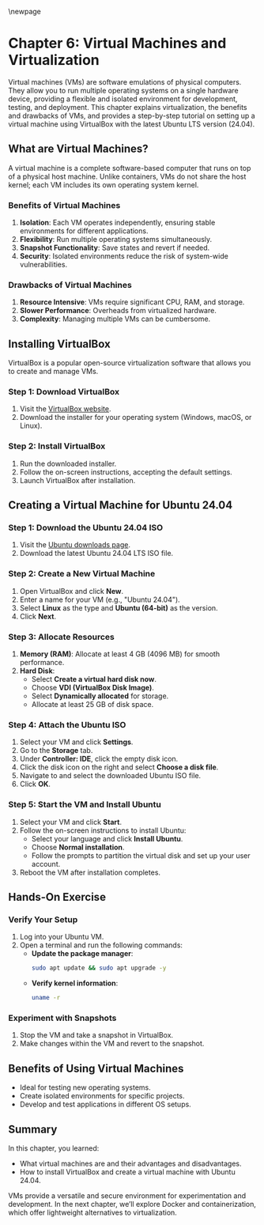 \newpage
# Chapter 6: Virtual Machines and Virtualization

Virtual machines (VMs) are software emulations of physical computers. They allow you to run multiple operating systems on a single hardware device, providing a flexible and isolated environment for development, testing, and deployment. This chapter explains virtualization, the benefits and drawbacks of VMs, and provides a step-by-step tutorial on setting up a virtual machine using VirtualBox with the latest Ubuntu LTS version (24.04).

## What are Virtual Machines?

A virtual machine is a complete software-based computer that runs on top of a physical host machine. Unlike containers, VMs do not share the host kernel; each VM includes its own operating system kernel.

### Benefits of Virtual Machines
1. **Isolation**: Each VM operates independently, ensuring stable environments for different applications.
2. **Flexibility**: Run multiple operating systems simultaneously.
3. **Snapshot Functionality**: Save states and revert if needed.
4. **Security**: Isolated environments reduce the risk of system-wide vulnerabilities.

### Drawbacks of Virtual Machines
1. **Resource Intensive**: VMs require significant CPU, RAM, and storage.
2. **Slower Performance**: Overheads from virtualized hardware.
3. **Complexity**: Managing multiple VMs can be cumbersome.

## Installing VirtualBox

VirtualBox is a popular open-source virtualization software that allows you to create and manage VMs.

### Step 1: Download VirtualBox
1. Visit the [VirtualBox website](https://www.virtualbox.org/).
2. Download the installer for your operating system (Windows, macOS, or Linux).

### Step 2: Install VirtualBox
1. Run the downloaded installer.
2. Follow the on-screen instructions, accepting the default settings.
3. Launch VirtualBox after installation.

## Creating a Virtual Machine for Ubuntu 24.04

### Step 1: Download the Ubuntu 24.04 ISO
1. Visit the [Ubuntu downloads page](https://ubuntu.com/download/desktop).
2. Download the latest Ubuntu 24.04 LTS ISO file.

### Step 2: Create a New Virtual Machine
1. Open VirtualBox and click **New**.
2. Enter a name for your VM (e.g., "Ubuntu 24.04").
3. Select **Linux** as the type and **Ubuntu (64-bit)** as the version.
4. Click **Next**.

### Step 3: Allocate Resources
1. **Memory (RAM)**: Allocate at least 4 GB (4096 MB) for smooth performance.
2. **Hard Disk**:
   - Select **Create a virtual hard disk now**.
   - Choose **VDI (VirtualBox Disk Image)**.
   - Select **Dynamically allocated** for storage.
   - Allocate at least 25 GB of disk space.

### Step 4: Attach the Ubuntu ISO
1. Select your VM and click **Settings**.
2. Go to the **Storage** tab.
3. Under **Controller: IDE**, click the empty disk icon.
4. Click the disk icon on the right and select **Choose a disk file**.
5. Navigate to and select the downloaded Ubuntu ISO file.
6. Click **OK**.

### Step 5: Start the VM and Install Ubuntu
1. Select your VM and click **Start**.
2. Follow the on-screen instructions to install Ubuntu:
   - Select your language and click **Install Ubuntu**.
   - Choose **Normal installation**.
   - Follow the prompts to partition the virtual disk and set up your user account.
3. Reboot the VM after installation completes.

## Hands-On Exercise

### Verify Your Setup
1. Log into your Ubuntu VM.
2. Open a terminal and run the following commands:
   - **Update the package manager**:
     ```bash
     sudo apt update && sudo apt upgrade -y
     ```
   - **Verify kernel information**:
     ```bash
     uname -r
     ```

### Experiment with Snapshots
1. Stop the VM and take a snapshot in VirtualBox.
2. Make changes within the VM and revert to the snapshot.

## Benefits of Using Virtual Machines
- Ideal for testing new operating systems.
- Create isolated environments for specific projects.
- Develop and test applications in different OS setups.

## Summary

In this chapter, you learned:
- What virtual machines are and their advantages and disadvantages.
- How to install VirtualBox and create a virtual machine with Ubuntu 24.04.

VMs provide a versatile and secure environment for experimentation and development. In the next chapter, we’ll explore Docker and containerization, which offer lightweight alternatives to virtualization.

